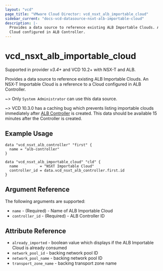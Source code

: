 ```yaml
---
layout: "vcd"
page_title: "VMware Cloud Director: vcd_nsxt_alb_importable_cloud"
sidebar_current: "docs-vcd-datasource-nsxt-alb-importable-cloud"
description: |-
  Provides a data source to reference existing ALB Importable Clouds. An NSX-T Importable Cloud is a reference to a
  Cloud configured in ALB Controller.
---
```


# vcd\_nsxt\_alb\_importable\_cloud

Supported in provider *v3.4+* and VCD 10.2+ with NSX-T and ALB.

Provides a data source to reference existing ALB Importable Clouds. An NSX-T Importable Cloud is a reference to a
Cloud configured in ALB Controller.

~> Only `System Administrator` can use this data source.

~> VCD 10.3.0 has a caching bug which prevents listing importable clouds immediately after [ALB
Controller](/providers/vmware/vcd/latest/docs/resources/nsxt_alb_controller) is created. This data should be
available 15 minutes after the Controller is created.

## Example Usage

```hcl
data "vcd_nsxt_alb_controller" "first" {
  name = "alb-controller"
}

data "vcd_nsxt_alb_importable_cloud" "cld" {
  name          = "NSXT Importable Cloud"
  controller_id = data.vcd_nsxt_alb_controller.first.id
}
```

## Argument Reference

The following arguments are supported:

* `name` - (Required)  - Name of ALB Importable Cloud
* `controller_id` - (Required)  - ALB Controller ID

## Attribute Reference

* `already_imported` - boolean value which displays if the ALB Importable Cloud is already consumed
* `network_pool_id` - backing network pool ID 
* `network_pool_name` - backing network pool ID
* `transport_zone_name` - backing transport zone name
